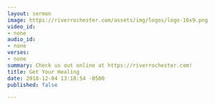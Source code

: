 ```yaml
---
layout: sermon
image: https://riverrochester.com/assets/img/logos/logo-16x9.png
video_id:
- none
audio_id:
- none
verses:
- none
summary: Check us out online at https://riverrochester.com!
title: Get Your Healing
date: 2018-12-04 13:18:54 -0500
published: false

---
```

